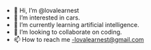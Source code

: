 - 👋 Hi, I’m @lovalearnest
- 👀 I’m interested in cars.
- 🌱 I’m currently learning artificial intelligence. 
- 💞️ I’m looking to collaborate on coding. 
- 📫 How to reach me -lovalearnest@gmail.com 

<!---
lovalearnest/lovalearnest is a ✨ special ✨ repository because its `README.md` (this file) appears on your GitHub profile.
You can click the Preview link to take a look at your changes.
--->
